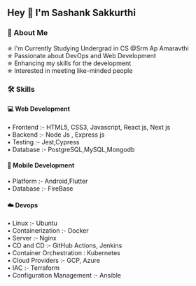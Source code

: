 
## Hey  👋 I'm Sashank Sakkurthi 




### 🚀 About Me
✯ I'm Currently Studying Undergrad in CS @Srm Ap Amaravthi  
✯ Passionate about DevOps and Web Development  
✯ Enhancing my skills for the development  
✯ Interested in meeting like-minded people


### 🛠 Skills
#### 💻  Web Development 
• Frontend :- HTML5, CSS3, Javascript, React js, Next js  
• Backend :- Node Js , Express js  
• Testing :- Jest,Cypress  
• Database :- PostgreSQL,MySQL,Mongodb

#### 📱 Mobile Development 
• Platform :- Android,Flutter  
• Database :- FireBase

#### ☁️ Devops
• Linux :- Ubuntu  
• Containerization :- Docker  
• Server :- Nginx        
• CD and CD :- GitHub Actions, Jenkins  
• Container Orchestration : Kubernetes  
• Cloud Providers :- GCP, Azure  
• IAC :- Terraform  
• Configuration Management :- Ansible
